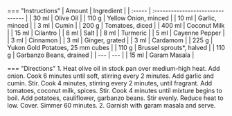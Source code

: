 === "Instructions"
    | Amount | Ingredient                       |
    | :----- | :------------------------------- |
    | 30 ml  | Olive Oil                        |
    | 110 g  | Yellow Onion, minced             |
    | 10 ml  | Garlic, minced                   |
    | 3 ml   | Cumin                            |
    | 200 g  | Tomatoes, diced                  |
    | 400 ml | Coconut Milk                     |
    | 15 ml  | Cilantro                         |
    | 8 ml   | Salt                             |
    | 8 ml   | Turmeric                         |
    | 5 ml   | Cayenne Pepper                   |
    | 3 ml   | Cinnamon                         |
    | 3 ml   | Ginger, grated                   |
    | 3 ml   | Cardamom                         |
    | 225 g  | Yukon Gold Potatoes, 25 mm cubes |
    | 110 g  | Brussel sprouts*, halved         |
    | 110 g  | Garbanzo Beans, drained          |
    | ---    | ---                              |
    | 15 ml  | Garam Masala                     |

=== "Directions"
    1. Heat olive oil in stock pan over medium-high heat. Add onion. Cook 6 minutes until soft, stirring every 2 minutes. Add garlic and cumin. Stir. Cook 4 minutes, stirring every 2 minutes, until fragrant. Add tomatoes, coconut milk, spices. Stir. Cook 4 minutes until mixture begins to boil. Add potatoes, cauliflower, garbanzo beans. Stir evenly. Reduce heat to low. Cover. Simmer 60 minutes.
    2. Garnish with garam masala and serve.

[^1]:
    ["Alicia's Aloo Gobi."](https://www.allrecipes.com/recipe/151997/alicias-aloo-gobi/). All Recipes. 6 Sep 2015. Accessed 2019.
